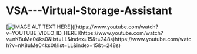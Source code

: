 # VSA---Virtual-Storage-Assistant

[![IMAGE ALT TEXT HERE]([https://img.youtube.com/vi/YOUTUBE_VIDEO_ID_HERE/0.jpg](https://www.youtube.com/watch?v=nK8uMe04ks0&list=LL&index=15&t=248s))]([https://www.youtube.com/watch?v=YOUTUBE_VIDEO_ID_HERE](https://www.youtube.com/watch?v=nK8uMe04ks0&list=LL&index=15&t=248s)https://www.youtube.com/watch?v=nK8uMe04ks0&list=LL&index=15&t=248s)

